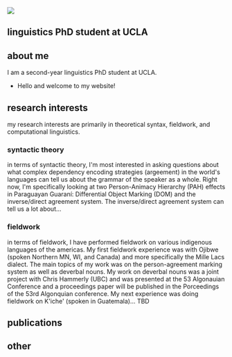 <!--<img src="/assets/IMG_5563.jpeg" class="responsive" width="400" height="300" />-->


<!--<img
  srcset="/assets/IMG_5563.jpeg 10w, /assets/IMG_5563.jpeg 10w"
  sizes="max-width: 10%;
         width:10%"
  src="/assets/IMG_5563.jpeg"
/>-->

<picture>
  <source srcset="/assets/IMG_5563.jpeg" media="(min-width: 800px)" />
  <source srcset="/assets/IMG_5563.jpeg" media="(min-width: 800px)" />
  <img src="/assets/IMG_5563.jpeg" />
</picture>

## linguistics PhD student at UCLA

## about me

I am a second-year linguistics PhD student at UCLA.

- Hello and welcome to my website!

## research interests

my research interests are primarily in theoretical syntax, fieldwork, and computational linguistics.

### syntactic theory
in terms of syntactic theory, I'm most interested in asking questions about what complex dependency encoding strategies (argeement) in the world's languages can tell us about the grammar of the speaker as a whole. Right now, I'm specifically looking at two Person-Animacy Hierarchy (PAH) effects in Paraguayan Guaraní: Differential Object Marking (DOM) and the inverse/direct agreement system. The inverse/direct agreement system can tell us a lot about...

### fieldwork
in terms of fieldwork, I have performed fieldwork on various indigenous languages of the americas. My first fieldwork experience was with Ojibwe (spoken Northern MN, WI, and Canada) and more specifically the Mille Lacs dialect. The main topics of my work was on the person-agreement marking system as well as deverbal nouns. My work on deverbal nouns was a joint project with Chris Hammerly (UBC) and was presented at the 53 Algonauian Conference and a proceedings paper will be published in the Porceedings of the 53rd Algonquian conference. My next experience was doing fieldwork on K'iche' (spoken in Guatemala)... TBD

<!---### computational linguistics
as a relative newcomer to the field of computational linguistics, I have a wide range of topics I am interested in. Beginning with formal grammars, I am curious as to...
--->

## publications

## other
